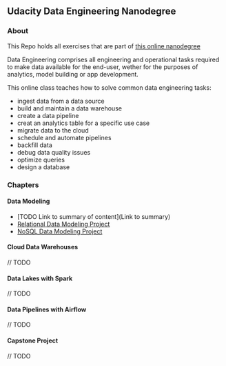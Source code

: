 ## Udacity Data Engineering Nanodegree

### About

This Repo holds all exercises that are part of [this online nanodegree](https://classroom.udacity.com/nanodegrees/nd027/)

Data Engineering comprises all engineering and operational tasks required to make data available for the end-user, wether for the purposes of analytics, model building or app development.

This online class teaches how to solve common data engineering tasks: 

- ingest data from a data source
- build and maintain a data warehouse
- create a data pipeline
- creat an analytics table for a specific use case
- migrate data to the cloud
- schedule and automate pipelines
- backfill data
- debug data quality issues
- optimize queries
- design a database

### Chapters

#### Data Modeling 
- [TODO Link to summary of content](Link to summary)
- [Relational Data Modeling Project](https://github.com/BarbaraJoebstl/data-engineering-nd/tree/master/data-modeling/project-data-modeling-with-postgress)
- [NoSQL Data Modeling Project](https://github.com/BarbaraJoebstl/data-engineering-nd/tree/master/data-modeling/project-apache-cassandra)


#### Cloud Data Warehouses
 // TODO 

#### Data Lakes with Spark
 // TODO 

#### Data Pipelines with Airflow
 // TODO 

#### Capstone Project
 // TODO
